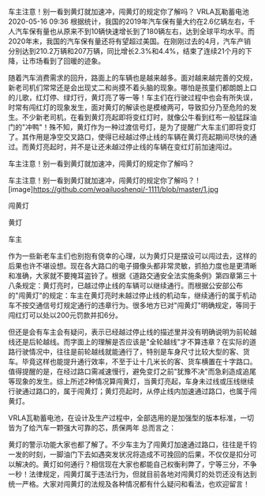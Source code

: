 车主注意！别一看到黄灯就加速冲，闯黄灯的规定你了解吗？
VRLA瓦勒蓄电池 2020-05-16 09:36
根据统计，我国的2019年汽车保有量大约在2.6亿辆左右，千人汽车保有量也从原来不到10辆快速增长到了180辆左右，达到全球平均水平。而2020年末，我国的汽车保有量还将有望超过美国。在刚刚过去的4月，汽车产销分别达到210.2万辆和207万辆，同比增长2.3%和4.4%，结束了连续21个月的下降，让市场看到了回暖的迹象。


随着汽车消费需求的回升，路面上的车辆也是越来越多。面对越来越完善的交规，新老司机们常常还是会出现丈二和尚摸不着头脑的现象。哪怕是孩童们都朗朗上口的儿歌，红灯停、绿灯行，黄灯亮了等一等！车主们在行驶过程中也会有所失误，时常有闯红灯的现象发生，面对黄灯的解读也是模棱两可，导致扣分乃至危险的发生。不少新老司机，在看到黄灯亮起即将变红灯时，就像公牛看到红布一般猛踩油门的"冲鸭"！殊不知，黄灯作为一种过渡信号灯，是为了提醒广大车主们即将变灯了。其作用是净空交叉路口，使得已经越过停止线的车辆在黄灯亮起期间尽快的通过。而黄灯亮起时，并不是让还未越过停止线的车辆在变红灯前加速闯过。

车主注意！别一看到黄灯就加速冲，闯黄灯的规定你了解吗？

车主注意！别一看到黄灯就加速冲，闯黄灯的规定你了解吗？
![image]<https://github.com/woailuoshenqi/-1111/blob/master/1.jpg>


闯黄灯

黄灯

车主

作为一些新老车主们也别抱有侥幸的心理，以为黄灯只是摆设可以闯过去，这样的后果也许不堪设想。现在各大路口的电子摄像头都非常灵敏，抓拍力度也是更清晰和准确，大家就不要掩耳盗铃了。根据《道路交通安全法实施条例》第四章第三十八条规定：黄灯亮时，已越过停止线的车辆可以继续通行。而根据公安部公布的"闯黄灯"的规定：车主在黄灯亮时未越过停止线的机动车，继续通行的属于机动车不按交通信号灯规定通行的违章行为。很多地方已对"闯黄灯"明确规定，等同于闯红灯可以处以200元罚款并扣6分。



但还是会有车主会有疑问，表示已经越过停止线的描述里并没有明确说明为前轮越线还是后轮越线。而字面上的理解是否应该是"全轮越线"才不算违章？在实际的道路行驶情况中，往往是前轮越线就能通行了，特别是车身尺寸比较大型的客、货车。毕竟这样也能提升通行效率，不至于让十几米长的客、货车横置在十字路口。值得提醒的是，在经过路口需减速慢行，避免变灯之前"犹豫不决"而急刹造成追尾等现象的发生。综上所述2种情况算闯黄灯，当黄灯亮起，车身未过线或压线继续行驶通过路口的，属于闯黄灯；黄灯亮起时，从停止线内加速通过路口，也属于闯黄灯。

VRLA瓦勒蓄电池，在设计及生产过程中，全部选用的是加强型的版本标准，一切皆为了给汽车一颗强大可靠的芯，质保两年
总而言之：

黄灯的警示功能大家也都了解了。不少车主为了闯黄灯加速通过路口，往往是千钧一发的时刻，一脚油门下去如遇突发状况将造成不可挽回的后果，不仅仅是扣分可以解决的。黄灯如何通行？相信现在大家也都能自己权衡利弊了，宁等三分，不争一秒！法律规定，闯黄灯属于违法行为，但就目前各地对闯黄灯的处罚还没有达到统一严格。大家对闯黄灯的法规及各种情况都有什么疑问和看法，也欢迎留言！

